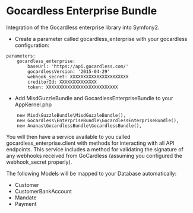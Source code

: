 Gocardless Enterprise Bundle
============================

Integration of the Gocardless enterprise library into Symfony2.

* Create a parameter called gocardless_enterprise with your gocardless configuration:
```
parameters:
    gocardless_enterprise:
        baseUrl: 'https://api.gocardless.com/'
        gocardlessVersion: '2015-04-29'
        webhook_secret: XXXXXXXXXXXXXXXXXXXXXX
        creditorId: XXXXXXXXXXXXXX
        token: XXXXXXXXXXXXXXXXXXXXXXXXXXX
```
* Add MisdGuzzleBundle and GocardlessEnterpriseBundle to your AppKernel.php
```
    new Misd\GuzzleBundle\MisdGuzzleBundle(),
    new Gocardless\EnterpriseBundle\GocardlessEnterpriseBundle(),
    new Ananas\GocardlessBundle\GocardlessBundle(),
```            

You will then have a service available to you called gocardless_enterprise.client with methods for interacting with all API endpoints.
This service includes a method for validating the signature of any webhooks received from GoCardless (assuming you configured the webhook_secret properly).

The following Models will be mapped to your Database automatically:
* Customer
* CustomerBankAccount
* Mandate
* Payment
